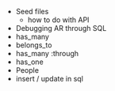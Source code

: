 
- Seed files
  - how to do with API
- Debugging AR through SQL
- has_many
- belongs_to
- has_many :through
- has_one
- People
- insert / update in sql